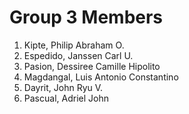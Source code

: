 <h1> Group 3 Members </h1>

<ol>
<li> Kipte, Philip Abraham O. </li>
<li> Espedido, Janssen Carl U. </li>
<li> Pasion, Dessiree Camille Hipolito </li>
<li> Magdangal, Luis Antonio Constantino  </li>
<li> Dayrit, John Ryu V. </li>
<li> Pascual, Adriel John </li>
</ol>